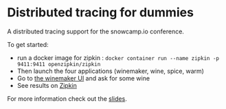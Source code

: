 # Distributed tracing for dummies
A distributed tracing support for the snowcamp.io conference.

To get started:
- run a docker image for zipkin : `docker container run --name zipkin -p 9411:9411 openzipkin/zipkin`
- Then launch the four applications (winemaker, wine, spice, warm)
- Go to [the winemaker UI](http://localhost:8080) and ask for some wine
- See results on [Zipkin](http://localhost:9411/)

For more information check out the [slides](https://github.com/ImFlog/DummyTracing/blob/master/slides/slides.pdf).